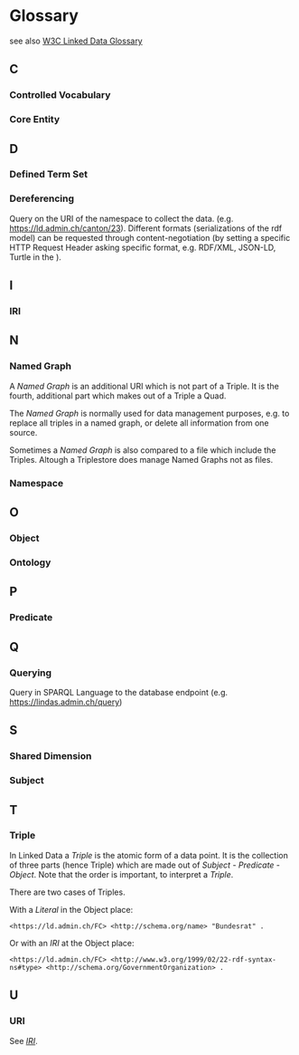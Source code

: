 # Glossary

see also [W3C Linked Data Glossary](https://www.w3.org/TR/ld-glossary/)

## C

### Controlled Vocabulary

### Core Entity

## D

### Defined Term Set

### Dereferencing
Query on the URI of the namespace to collect the data. (e.g. https://ld.admin.ch/canton/23). Different formats (serializations of the rdf model) can be requested through content-negotiation (by setting a specific HTTP Request Header asking specific format, e.g. RDF/XML, JSON-LD, Turtle in the ).

## I

### IRI

## N

### Named Graph
A _Named Graph_ is an additional URI which is not part of a Triple. It is the fourth, additional part which makes out of a Triple a Quad. 

The _Named Graph_ is normally used for data management purposes, e.g. to replace all triples in a named graph, or delete all information from one source.

Sometimes a _Named Graph_ is also compared to a file which include the Triples. Altough a Triplestore does manage Named Graphs not as files.

### Namespace


## O

### Object

### Ontology

## P

### Predicate

## Q

### Querying 
Query in SPARQL Language to the database endpoint (e.g. https://lindas.admin.ch/query)

## S

### Shared Dimension

### Subject

## T

### Triple

In Linked Data a _Triple_ is the atomic form of a data point. It is the collection of three parts (hence Triple) which are made out of _Subject_ - _Predicate_ - _Object_. Note that the order is important, to interpret a _Triple_.

There are two cases of Triples.

With a _Literal_ in the Object place:

`<https://ld.admin.ch/FC> <http://schema.org/name> "Bundesrat" .`

Or with an _IRI_ at the Object place:

`<https://ld.admin.ch/FC> <http://www.w3.org/1999/02/22-rdf-syntax-ns#type> <http://schema.org/GovernmentOrganization> .`

## U

### URI

See [_IRI_](/technology/glossary/#iri).
